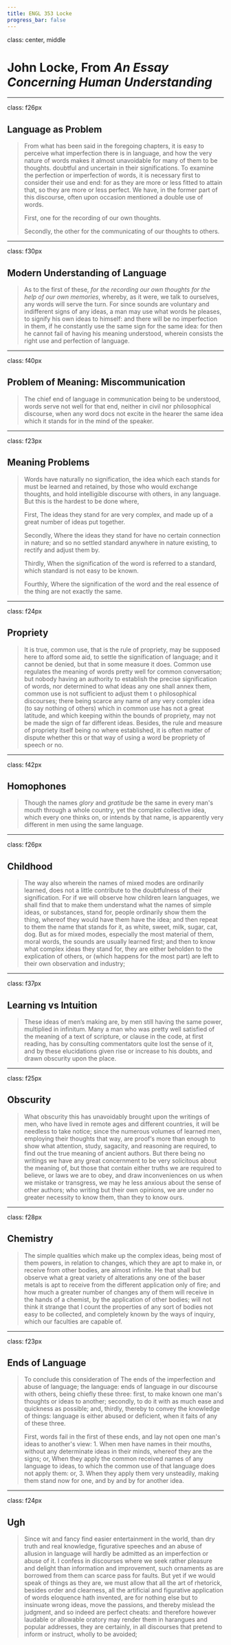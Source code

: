 ```yaml
---
title: ENGL 353 Locke
progress_bar: false
---
```

class: center, middle

# John Locke, From *An Essay Concerning Human Understanding*
---
class: f26px
## Language as Problem

> From what has been said in the foregoing chapters, it is easy to perceive what imperfection there is in language, and how the very nature of words makes it almost unavoidable for many of them to be thoughts. doubtful and uncertain in their significations. To examine the perfection or imperfection of words, it is necessary first to consider their use and end: for as they are more or less fitted to attain that, so they are more or less perfect. We have, in the former part of this discourse, often upon occasion mentioned a double use of words.
>
>First, one for the recording of our own thoughts.
>
>Secondly, the other for the communicating of our thoughts to others.
---
class: f30px
## Modern Understanding of Language

> As to the first of these, *for the recording our own thoughts for the help of our own memories*, whereby, as it were, we talk to ourselves, any words will serve the turn. For since sounds are voluntary and indifferent signs of any ideas, a man may use what words he pleases, to signify his own ideas to himself: and there will be no imperfection in them, if he constantly use the same sign for the same idea: for then he cannot fail of having his meaning understood, wherein consists the right use and perfection of language.
---
class: f40px
## Problem of Meaning: Miscommunication

> The chief end of language in communication being to be understood, words serve not well for that end, neither in civil nor philosophical discourse, when any word docs not excite in the hearer the same idea  which it stands for in the mind of the speaker.
---
class: f23px
## Meaning Problems

> Words have naturally no signification, the idea which each stands for must be learned and retained, by those who would exchange thoughts, and hold intelligible discourse with others, in any language. But this is the hardest to be done where,
>
> First, The ideas they stand for are very complex, and made up of a great number of ideas put together.
>
> Secondly, Where the ideas they stand for have no certain connection in nature; and so no settled standard anywhere in nature existing, to rectify and adjust them by.
>
> Thirdly, When the signification of the word is referred to a standard, which standard is not easy to be known.
>
> Fourthly, Where the signification of the word and the real essence of the thing are not exactly the same.
---
class: f24px
## Propriety

> It is true, common use, that is the rule of propriety, may be supposed here to afford some aid, to settle the signification of language; and it cannot be denied, but that in some measure it does. Common use regulates the meaning of words pretty well for common conversation; but nobody having an authority to establish the precise signification of words, nor determined to what ideas any one shall annex them, common use is not sufficient to adjust them t o philosophical discourses; there being scarce any name of any very complex idea (to say nothing of others) which in common use has not a great latitude, and which keeping within the bounds of propriety, may not be made the sign of far different ideas. Besides, the rule and measure of propriety itself being no where established, it is often matter of dispute whether this or that way of using a word be propriety of speech or no.
---
class: f42px
## Homophones

> Though the names *glory* and *gratitude* be the same in every man's mouth through a whole country, yet the complex collective idea, which every one thinks on, or intends by that name, is apparently very different in men using the same language.
---
class: f26px
## Childhood

> The way also wherein the names of mixed modes are ordinarily learned, does not a little contribute to the doubtfulness of their signification. For if we will observe how children learn languages, we shall find that to make them understand what the names of simple ideas, or substances, stand for, people ordinarily show them the thing, whereof they would have them have the idea; and then repeat to them the name that stands for it, as white, sweet, milk, sugar, cat, dog. But as for mixed modes, especially the most material of them, moral words, the sounds are usually learned first; and then to know what complex ideas they stand for, they are either beholden to the explication of others, or (which happens for the most part) are left to their own observation and industry;
---
class: f37px
## Learning vs Intuition

> These ideas of men’s making are, by men still having the same power, multiplied in infinitum. Many a man who was pretty well satisfied of the meaning of a text of scripture, or clause in the code, at first reading, has by consulting commentators quite lost the sense of it, and by these elucidations given rise or increase to his doubts, and drawn obscurity upon the place.
---
class: f25px
## Obscurity

> What obscurity this has unavoidably brought upon the writings of men, who have lived in remote ages and different countries, it will be needless to take notice; since the numerous volumes of learned men, employing their thoughts that way, are proof‘s more than enough to show what attention, study, sagacity, and reasoning are required, to find out the true meaning of ancient authors. But there being no writings we have any great concernment to be very solicitous about the meaning of, but those that contain either truths we are required to believe, or laws we are to obey, and draw inconveniences on us when we mistake or transgress, we may he less anxious about the sense of other authors; who writing but their own opinions, we are under no greater necessity to know them, than they to know ours.
---
class: f28px
## Chemistry

> The simple qualities which make up the complex ideas, being most of them powers, in relation to changes, which they are apt to make in, or receive from other bodies, are almost infinite. He that shall but observe what a great variety of alterations any one of the baser metals is apt to receive from the different application only of fire; and how much a greater number of changes any of them will receive in the hands of a chemist, by the application of other bodies; will not think it strange that I count the properties of any sort of bodies not easy to be collected, and completely known by the ways of inquiry, which our faculties are capable of.
---
class: f23px
## Ends of Language

> To conclude this consideration of The ends of the imperfection and abuse of language; the language: ends of language in our discourse with others, being chiefly these three: first, to make known one man's thoughts or ideas to another; secondly, to do it with as much ease and quickness as possible; and, thirdly, thereby to convey the knowledge of things: language is either abused or deficient, when it faits of any of these three.
>
>First, words fail in the first of these ends, and lay not open one man's ideas to another's view: 1. When men have names in their mouths, without any determinate ideas in their minds, whereof they are the signs; or, When they apply the common received names of any language to ideas, to which the common use of that language does not apply them: or, 3. When they apply them very unsteadily, making them stand now for one, and by and by for another idea.
---
class: f24px
## Ugh

> Since wit and fancy find easier entertainment in the world, than dry truth and real knowledge, figurative speeches and an abuse of allusion in language will hardly be admitted as an imperfection or abuse of it. I confess in discourses where we seek rather pleasure and delight than information and improvement, such ornaments as are borrowed from them can scarce pass for faults. But yet if we would speak of things as they are, we must allow that all the art of rhetorick, besides order and clearness, all the artificial and figurative application of words eloquence hath invented, are for nothing else but to insinuate wrong ideas, move the passions, and thereby mislead the judgment, and so indeed are perfect cheats: and therefore however laudable or allowable oratory may render them in harangues and popular addresses, they are certainly, in all discourses that pretend to inform or instruct, wholly to be avoided;
